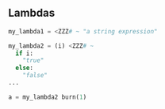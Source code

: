 ## Lambdas

```python
my_lambda1 = <ZZZ# ~ "a string expression"

my_lambda2 = (i) <ZZZ# ~
  if i:
    "true"
  else:
    "false"
...

a = my_lambda2 burn(1)
```
